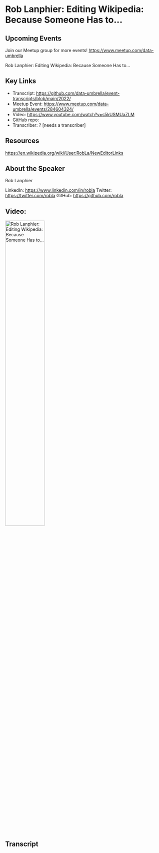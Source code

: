 # Rob Lanphier: Editing Wikipedia: Because Someone Has to...


## Upcoming Events
Join our Meetup group for more events!
https://www.meetup.com/data-umbrella

Rob Lanphier: Editing Wikipedia: Because Someone Has to...

## Key Links
- Transcript: https://github.com/data-umbrella/event-transcripts/blob/main/2022/
- Meetup Event: https://www.meetup.com/data-umbrella/events/284604324/
- Video: https://www.youtube.com/watch?v=s5kUSMUaZLM
- GitHub repo:
- Transcriber:  ? [needs a transcriber]

## Resources
https://en.wikipedia.org/wiki/User:RobLa/NewEditorLinks

## About the Speaker
Rob Lanphier

LinkedIn: https://www.linkedin.com/in/robla
Twitter: https://twitter.com/robla
GitHub: https://github.com/robla

## Video:  
<a href="http://www.youtube.com/watch?feature=player_embedded&v=s5kUSMUaZLM" target="_blank"><img src="http://img.youtube.com/vi/s5kUSMUaZLM/0.jpg"
alt="Rob Lanphier: Editing Wikipedia: Because Someone Has to..." width="50%" /></a>


## Transcript
